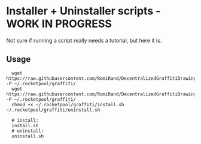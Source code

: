 # Installer + Uninstaller scripts - WORK IN PROGRESS

Not sure if running a script really needs a tutorial, but here it is.

## Usage

```
  wget https://raw.githubusercontent.com/RomiRand/DecentralizedGraffitiDrawing/main/rocketpool/install.sh -P ~/.rocketpool/graffiti/
  wget https://raw.githubusercontent.com/RomiRand/DecentralizedGraffitiDrawing/main/rocketpool/uninstall.sh -P ~/.rocketpool/graffiti/
  chmod +x ~/.rocketpool/graffiti/install.sh ~/.rocketpool/graffiti/uninstall.sh
  
  # install:
  install.sh
  # uninstall:
  uninstall.sh
```
